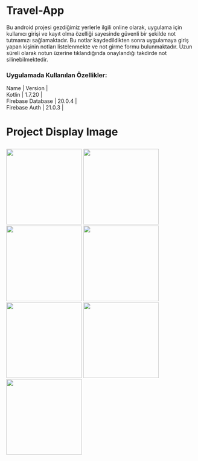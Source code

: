 # Travel-App
Bu android projesi gezdiğimiz yerlerle ilgili online olarak, uygulama için kullanıcı girişi ve kayıt olma özelliği sayesinde güvenli bir şekilde not tutmamızı sağlamaktadır.
Bu notlar kaydedildikten sonra uygulamaya giriş yapan kişinin notları listelenmekte ve not girme formu bulunmaktadır. Uzun süreli olarak notun üzerine tıklandığında onaylandığı takdirde not silinebilmektedir.
### Uygulamada Kullanılan Özellikler:
  Name | Version |
  <br> Kotlin | 1.7.20 |</br> 
  Firebase Database | 20.0.4 | 
<br > Firebase Auth | 21.0.3 |</br></p> 
# Project Display Image <p> 
  <a href="https://github.com/oykuyildirim/Travel-App/assets/37236494/41802dff-1ef9-4d12-a8a0-cf50b280f004">
    <img src="https://github.com/oykuyildirim/Travel-App/assets/37236494/41802dff-1ef9-4d12-a8a0-cf50b280f004" width="200" style="max-width:100%;"></a>
   
   <a href="https://github.com/oykuyildirim/Travel-App/assets/37236494/405e0791-90f8-4f22-bd61-d1c78a97ea30" target="_blank">
    <img src="https://github.com/oykuyildirim/Travel-App/assets/37236494/405e0791-90f8-4f22-bd61-d1c78a97ea30" width="200" style="max-width:100%;"></a>
   <a href="https://github.com/oykuyildirim/Travel-App/assets/37236494/4ec479f6-0c99-454e-936f-128723c081b8" target="_blank">
    <img src="https://github.com/oykuyildirim/Travel-App/assets/37236494/4ec479f6-0c99-454e-936f-128723c081b8" width="200" style="max-width:100%;"></a>
  
  <a href="https://github.com/oykuyildirim/Travel-App/assets/37236494/20f079d4-1a8a-4673-87a9-b082b5b78ace" target="_blank">
    <img src="https://github.com/oykuyildirim/Travel-App/assets/37236494/20f079d4-1a8a-4673-87a9-b082b5b78ace" width="200" style="max-width:100%;"></a>
  
  <a href="https://github.com/oykuyildirim/Travel-App/assets/37236494/9b76c367-6d4c-4f8a-901e-316545274db6" target="_blank">
    <img src="https://github.com/oykuyildirim/Travel-App/assets/37236494/9b76c367-6d4c-4f8a-901e-316545274db6" width="200" style="max-width:100%;"></a>
  
  <a href="https://github.com/oykuyildirim/Travel-App/assets/37236494/13c25109-0cc7-4d92-8fa0-f43b7cb8b475" target="_blank">
    <img src="https://github.com/oykuyildirim/Travel-App/assets/37236494/13c25109-0cc7-4d92-8fa0-f43b7cb8b475" width="200" style="max-width:100%;"></a>
  
  <a href="https://github.com/oykuyildirim/Travel-App/assets/37236494/52a28ada-7795-459d-8b73-af4cb18df345" target="_blank">
    <img src="https://github.com/oykuyildirim/Travel-App/assets/37236494/52a28ada-7795-459d-8b73-af4cb18df345" width="200" style="max-width:100%;"></a>
  
 
  
 

